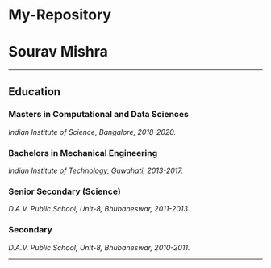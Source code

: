 # My-Repository


<h1> Sourav Mishra </h1>

-----
<h2> Education </h2>

<h3> Masters in Computational and Data Sciences </h3>

*Indian Institute of Science, Bangalore, 2018-2020.*

<h3> Bachelors in Mechanical Engineering </h3>

*Indian Institute of Technology, Guwahati, 2013-2017.*

<h3> Senior Secondary (Science) </h3>

*D.A.V. Public School, Unit-8, Bhubaneswar, 2011-2013.*

<h3> Secondary </h3>

*D.A.V. Public School, Unit-8, Bhubaneswar, 2010-2011.*

----


